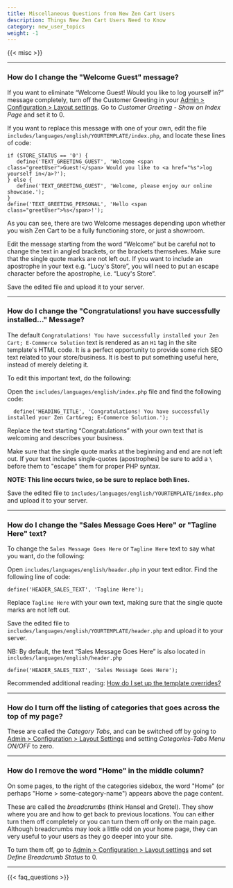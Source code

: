 ```yaml
---
title: Miscellaneous Questions from New Zen Cart Users 
description: Things New Zen Cart Users Need to Know 
category: new_user_topics 
weight: -1 
---
```


{{< misc >}} 

--- 

### How do I change the "Welcome Guest" message?

If you want to eliminate “Welcome Guest! Would you like to log yourself in?” message completely, turn off the Customer Greeting in your 
[Admin > Configuration > Layout settings](/user/admin_pages/configuration/configuration_layoutsettings/).  Go to *Customer Greeting - Show on Index Page* and set it to 0.

If you want to replace this message with one of your own, 
edit the file 
`includes/languages/english/YOURTEMPLATE/index.php`, 
and locate these lines of code:

```
if (STORE_STATUS == '0') {
   define('TEXT_GREETING_GUEST', 'Welcome <span class="greetUser">Guest!</span> Would you like to <a href="%s">log yourself in</a>?');
} else {
   define('TEXT_GREETING_GUEST', 'Welcome, please enjoy our online showcase.');
}
define('TEXT_GREETING_PERSONAL', 'Hello <span class="greetUser">%s</span>!');
```

As you can see, there are two Welcome messages depending upon whether you wish Zen Cart to be a fully functioning store, or just a showroom.

Edit the message starting from the word “Welcome” but be careful not to change the text in angled brackets, or the brackets themselves. Make sure that the single quote marks are not left out. If you want to include an apostrophe in your text e.g. “Lucy's Store”, you will need to put an escape character before the apostrophe, i.e. “Lucy\'s Store”.

Save the edited file and upload it to your server.

---

### How do I change the "Congratulations! you have successfully installed..." Message?

The default `Congratulations! You have successfully installed your Zen Cart; E-Commerce Solution` text is rendered as an `H1` tag in the site template's HTML code. It is a perfect opportunity to provide some rich SEO text related to your store/business. It is best to put something useful here, instead of merely deleting it.

To edit this important text, do the following:

Open the `includes/languages/english/index.php` file and find the following code:

```
  define('HEADING_TITLE', 'Congratulations! You have successfully installed your Zen Cart&reg; E-Commerce Solution.');
```

Replace the text starting “Congratulations” with your own text that is welcoming and describes your business. 

Make sure that the single quote marks at the beginning and end are not left out. If your text includes single-quotes (apostrophes) be sure to add a `\` before them to "escape" them for proper PHP syntax.

**NOTE: This line occurs twice, so be sure to replace both lines.**

Save the edited file to `includes/languages/english/YOURTEMPLATE/index.php` and upload it to your server.

---

### How do I change the "Sales Message Goes Here" or "Tagline Here" text?

To change the `Sales Message Goes Here` or `Tagline Here` text to say what you want, do the following: 

Open `includes/languages/english/header.php` in your text editor. Find the following line of code:

```
define('HEADER_SALES_TEXT', 'Tagline Here');
```

Replace `Tagline Here` with your own text, making sure that the single quote marks are not left out.

Save the edited file to `includes/languages/english/YOURTEMPLATE/header.php` and upload it to your server.

NB: By default, the text “Sales Message Goes Here” is also located in `includes/languages/english/header.php` 

```
define('HEADER_SALES_TEXT', 'Sales Message Goes Here');
```

Recommended additional reading:
[How do I set up the template overrides?](/user/new_user_topics/overrides)

---

### How do I turn off the listing of categories that goes across the top of my page?

These are called the *Category Tabs*, and can be switched off by going to [Admin > Configuration > Layout Settings](/user/admin_pages/configuration/configuration_layoutsettings/) and setting *Categories-Tabs Menu ON/OFF* to zero.

---

### How do I remove the word "Home" in the middle column?

On some pages, to the right of the categories sidebox, the word "Home" (or perhaps "Home > some-category-name") appears above the page content. 

These are called the *breadcrumbs* (think Hansel and Gretel).  They show where you are and how to get back to previous locations. You can either turn them off completely or you can turn them off only on the main page. Although breadcrumbs may look a little odd on your home page, they can very useful to your users as they go deeper into your site.  

To turn them off, go to [Admin > Configuration > Layout settings](/user/admin_pages/configuration/configuration_layoutsettings/) and set *Define Breadcrumb Status* to 0. 


---
<!-- please keep this at the end --> 
{{< faq_questions >}}
